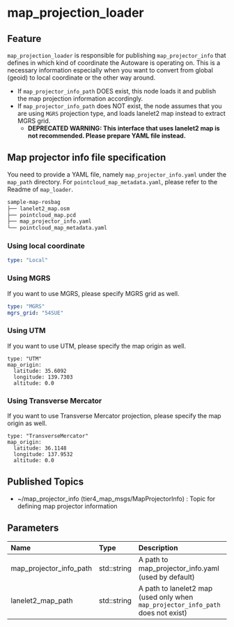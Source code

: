 # map_projection_loader

## Feature

`map_projection_loader` is responsible for publishing `map_projector_info` that defines in which kind of coordinate the Autoware is operating on.
This is a necessary information especially when you want to convert from global (geoid) to local coordinate or the other way around.

- If `map_projector_info_path` DOES exist, this node loads it and publish the map projection information accordingly.
- If `map_projector_info_path` does NOT exist, the node assumes that you are using `MGRS` projection type, and loads lanelet2 map instead to extract MGRS grid.
  - **DEPRECATED WARNING: This interface that uses lanelet2 map is not recommended. Please prepare YAML file instead.**

## Map projector info file specification

You need to provide a YAML file, namely `map_projector_info.yaml` under the `map_path` directory. For `pointcloud_map_metadata.yaml`, please refer to the Readme of `map_loader`.

```bash
sample-map-rosbag
├── lanelet2_map.osm
├── pointcloud_map.pcd
├── map_projector_info.yaml
└── pointcloud_map_metadata.yaml
```

### Using local coordinate

```yaml
type: "Local"
```

### Using MGRS

If you want to use MGRS, please specify MGRS grid as well.

```yaml
type: "MGRS"
mgrs_grid: "54SUE"
```

### Using UTM

If you want to use UTM, please specify the map origin as well.

```
type: "UTM"
map_origin:
  latitude: 35.6092
  longitude: 139.7303
  altitude: 0.0
```

### Using Transverse Mercator

If you want to use Transverse Mercator projection, please specify the map origin as well.

```
type: "TransverseMercator"
map_origin:
  latitude: 36.1148
  longitude: 137.9532
  altitude: 0.0
```

## Published Topics

- ~/map_projector_info (tier4_map_msgs/MapProjectorInfo) : Topic for defining map projector information

## Parameters

| Name                    | Type        | Description                                                                      |
| :---------------------- | :---------- | :------------------------------------------------------------------------------- |
| map_projector_info_path | std::string | A path to map_projector_info.yaml (used by default)                              |
| lanelet2_map_path       | std::string | A path to lanelet2 map (used only when `map_projector_info_path` does not exist) |
